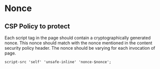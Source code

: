 # Nonce

## CSP Policy to protect

Each script tag in the page should contain a cryptographically generated nonce.
This nonce should match with the nonce mentioned in the content security policy
header. The nonce should be varying for each invocation of page. 

```
script-src 'self' 'unsafe-inline' 'nonce-$nonce';
```

